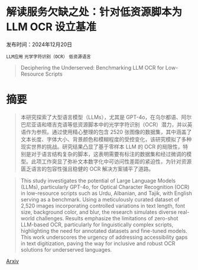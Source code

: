 # 解读服务欠缺之处：针对低资源脚本为 LLM OCR 设立基准

发布时间：2024年12月20日

`LLM应用` `光学字符识别（OCR）` `低资源语言`

> Deciphering the Underserved: Benchmarking LLM OCR for Low-Resource Scripts

# 摘要

> 本研究探索了大型语言模型（LLMs），尤其是 GPT-4o，在乌尔都语、阿尔巴尼亚语和塔吉克语等低资源脚本中的光学字符识别（OCR）潜力，并以英语作为参照。通过使用精心整理的包含 2520 张图像的数据集，其中涵盖了文本长度、字体大小、背景颜色和模糊程度的受控变化，该研究模拟了多种现实世界的挑战。研究结果凸显了基于零样本 LLM 的 OCR 的局限性，特别是对于语言结构复杂的脚本，这表明需要有标注的数据集和经过微调的模型。此项工作突显了弥补文本数字化中可访问性差距的紧迫性，为针对资源匮乏语言的包容性强且稳健的 OCR 解决方案铺平了道路。

> This study investigates the potential of Large Language Models (LLMs), particularly GPT-4o, for Optical Character Recognition (OCR) in low-resource scripts such as Urdu, Albanian, and Tajik, with English serving as a benchmark. Using a meticulously curated dataset of 2,520 images incorporating controlled variations in text length, font size, background color, and blur, the research simulates diverse real-world challenges. Results emphasize the limitations of zero-shot LLM-based OCR, particularly for linguistically complex scripts, highlighting the need for annotated datasets and fine-tuned models. This work underscores the urgency of addressing accessibility gaps in text digitization, paving the way for inclusive and robust OCR solutions for underserved languages.

[Arxiv](https://arxiv.org/abs/2412.16119)